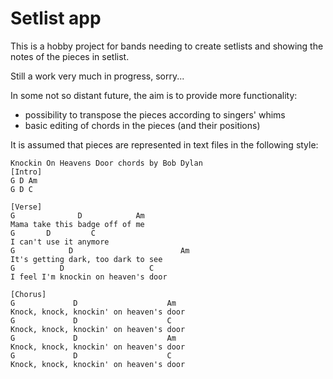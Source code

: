 # Setlist app
This is a hobby project for bands needing to create setlists and showing the notes of the pieces in setlist.

Still a work very much in progress, sorry...

In some not so distant future, the aim is to provide more functionality:
- possibility to transpose the pieces according to singers' whims
- basic editing of chords in the pieces (and their positions)

It is assumed that pieces are represented in text files in the following style:
```
Knockin On Heavens Door chords by Bob Dylan
[Intro]
G D Am
G D C
 
[Verse]
G              D            Am
Mama take this badge off of me
G       D         C
I can't use it anymore
G            D                        Am
It's getting dark, too dark to see
G          D                   C
I feel I'm knockin on heaven's door
 
[Chorus]
G             D                    Am
Knock, knock, knockin' on heaven's door
G             D                    C
Knock, knock, knockin' on heaven's door
G             D                    Am
Knock, knock, knockin' on heaven's door
G             D                    C
Knock, knock, knockin' on heaven's door
```
